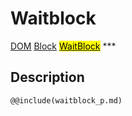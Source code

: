 # Waitblock
<span class="inheritance">
<a href="#Documentation/core/dom">DOM</a>
<a class="inheritance" href="#Documentation/elements/block">Block</a>
<a class="inheritance" href="#Documentation/elements/waitblock"><mark>WaitBlock</mark></a>
</span>
***

## Description

```div-parameter
@@include(waitblock_p.md)
```
